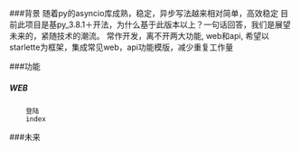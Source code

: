 ###背景
   随着py的asyncio库成熟，稳定，异步写法越来相对简单，高效稳定
   目前此项目是基py_3.8.1＋开法，为什么基于此版本以上？一句话回答，我们是展望未来的，紧随技术的潮流。
   常作开发，离不开两大功能, web和api, 希望以starlette为框架，集成常见web，api功能模版，减少重复工作量

###功能 
   ##### WEB
        登陆
        index
###未来
